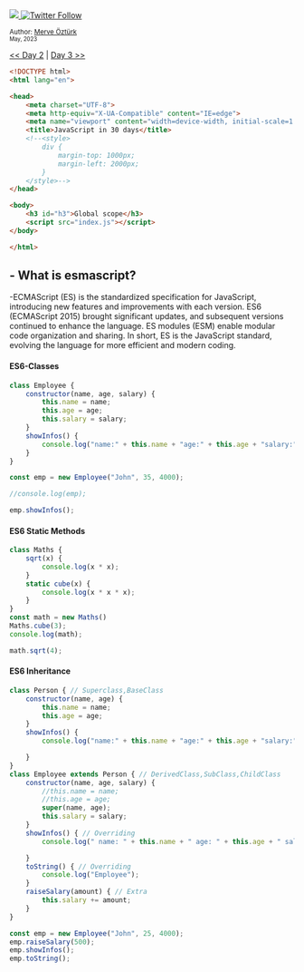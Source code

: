 <div align-items="center">
<a class="header-badge" target="_blank" href="https://www.linkedin.com/in/merve-%C3%B6-5062a5260/">
    <img src="https://img.shields.io/badge/style--5eba00.svg?label=LinkedIn&logo=linkedin&style=social">
  </a>

  <a class="header-badge" target="_blank" href="https://github.com/mrvozturk">
    <img alt="Twitter Follow" src="https://img.shields.io/twitter/follow/asabeneh?style=social">
  </a>

<sub>Author:
<a href="https://www.linkedin.com/in/merve-%C3%B6-5062a5260/" target="_blank">Merve Öztürk</a><br>
<small> May, 2023</small>
</sub>
</div>

[<< Day 2](../readMe.md) | [Day 3 >>](../02_Day_Introduction_to_React/02_introduction_to_react.md)


```html
<!DOCTYPE html>
<html lang="en">

<head>
    <meta charset="UTF-8">
    <meta http-equiv="X-UA-Compatible" content="IE=edge">
    <meta name="viewport" content="width=device-width, initial-scale=1.0">
    <title>JavaScript in 30 days</title>
    <!--<style>
        div {
            margin-top: 1000px;
            margin-left: 2000px;
        }
    </style>-->
</head>

<body>
    <h3 id="h3">Global scope</h3>
    <script src="index.js"></script>
</body>

</html>
```
##  - What is esmascript?

-ECMAScript (ES) is the standardized specification for JavaScript, introducing new features and improvements with each version. ES6 (ECMAScript 2015) brought significant updates, and subsequent versions continued to enhance the language. ES modules (ESM) enable modular code organization and sharing. In short, ES is the JavaScript standard, evolving the language for more efficient and modern coding.

#### ES6-Classes


```js
class Employee {
    constructor(name, age, salary) {
        this.name = name;
        this.age = age;
        this.salary = salary;
    }
    showInfos() {
        console.log("name:" + this.name + "age:" + this.age + "salary:" + this.salary)
    }
}

const emp = new Employee("John", 35, 4000);

//console.log(emp);

emp.showInfos();
```

#### ES6 Static Methods


```js
class Maths {
    sqrt(x) {
        console.log(x * x);
    }
    static cube(x) {
        console.log(x * x * x);
    }
}
const math = new Maths()
Maths.cube(3);
console.log(math);

math.sqrt(4);
```

#### ES6 Inheritance



```js
class Person { // Superclass,BaseClass
    constructor(name, age) {
        this.name = name;
        this.age = age;
    }
    showInfos() {
        console.log("name:" + this.name + "age:" + this.age + "salary:" + this.salary)

    }
}
class Employee extends Person { // DerivedClass,SubClass,ChildClass
    constructor(name, age, salary) {
        //this.name = name;
        //this.age = age;
        super(name, age);
        this.salary = salary;
    }
    showInfos() { // Overriding
        console.log(" name: " + this.name + " age: " + this.age + " salary: " + this.salary)

    }
    toString() { // Overriding
        console.log("Employee");
    }
    raiseSalary(amount) { // Extra
        this.salary += amount;
    }
}

const emp = new Employee("John", 25, 4000);
emp.raiseSalary(500);
emp.showInfos();
emp.toString();
```